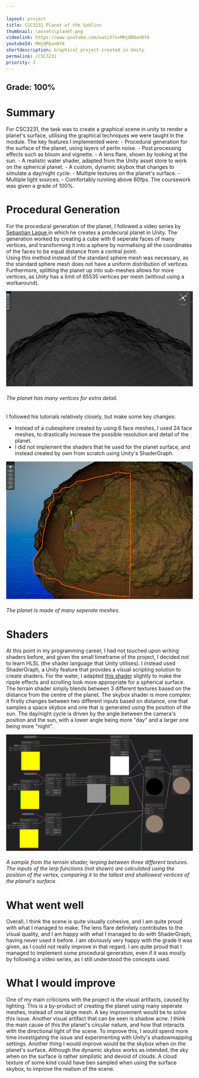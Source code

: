 ```yaml
---

layout: project
title: CSC3231 Planet of the Goblins
thumbnail: \assets\planet.png
videolink: https://www.youtube.com/watch?v=MHjQRban0YA
youtubeId: MHjQRban0YA
shortdescription: Graphical project created in Unity.
permalink: /CSC3231
priority: 3
---
```

<h2>Grade: 100%</h2>
<h1>Summary</h1>
For CSC3231, the task was to create a graphical scene in unity to render a planet's surface, utilising the graphical techniques we were taught in the module. The key features I implemented were:
- Procedural generation for the surface of the planet, using layers of perlin noise.
- Post processing effects such as bloom and vignette.
- A lens flare, shown by looking at the sun.
- A realistic water shader, adapted from the Unity asset store to work on the spherical planet.
- A custom, dynamic skybox that changes to simulate a day/night cycle.
- Multiple textures on the planet's surface.
- Multiple light sources.
- Comfortably running above 60fps.
The coursework was given a grade of 100%.

<h1>Procedural Generation</h1>
For the procedural generation of the planet, I followed a video series by <a href = "https://www.youtube.com/watch?v=QN39W020LqU&list=PLFt_AvWsXl0cONs3T0By4puYy6GM22ko8">Sebastian Lague </a> in which he creates a prodecural planet in Unity.
The generation worked by creating a cube with 6 seperate faces of many vertices, and transforming it into a sphere by normalising all the coordinates of the faces to be equal distance from a central point.<br/> Using this method instead of the standard sphere mesh was necessary, as the standard sphere mesh does not have a uniform distribution of vertices. Furthermore, splitting the planet up into sub-meshes allows for more vertices, as Unity has a limit of 65535 vertices per mesh (without using a workaround).

![image](\assets\planetMesh1.png)
<h6>The planet has many vertices for extra detail.</h6>

 I followed his tutorials relatively closely, but make some key changes:
- Instead of a cubesphere created by using 6 face meshes, I used 24 face meshes, to drastically increase the possible resolution and detail of the planet.
- I did not implement the shaders that he used for the planet surface, and instead created by own from scratch using Unity's ShaderGraph.

![image](\assets\planetMesh2.png)
<h6>The planet is made of many seperate meshes.</h6>

<h1>Shaders</h1>
At this point in my programming career, I had not touched upon writing shaders before, and given the small timeframe of the project, I decided not to learn HLSL (the shader language that Unity utilises). I instead used ShaderGraph, a Unity feature that provides a visual scripting solution to create shaders.
For the water, I adapted <a href="https://assetstore.unity.com/packages/vfx/shaders/urp-stylized-water-shader-proto-series-187485">this shader</a> slightly to make the ripple effects and scrolling look more appropriate for a spherical surface.
The terrain shader simply blends between 3 different textures based on the distance from the centre of the planet.
The skybox shader is more complex: it firstly changes between two different inputs based on distance, one that samples a space skybox and one that is generated using the position of the sun. The day/night cycle is driven by the angle between the camera's position and the sun, with a lower angle being more "day" and a larger one being more "night".

![image](\assets\planetShaderSample.png)
<h6>A sample from the terrain shader, lerping between three different textures. The inputs of the lerp functions (not shown) are calculated using the position of the vertex, comparing it to the tallest and shallowest vertices of the planet's surface.</h6>

<h1>What went well</h1>
Overall, I think the scene is quite visually cohesive, and I am quite proud with what I managed to make. The lens flare definitely contributes to the visual quality, and I am happy with what I managed to do with ShaderGraph, having never used it before.
I am obviously very happy with the grade it was given, as I could not really improve in that regard.
I am quite proud that I managed to implement some procedural generation, even if it was mostly by following a video series, as I still understood the concepts used.
<h1>What I would improve</h1>
One of my main criticisms with the project is the visual artifacts, caused by lighting. This is a by-product of creating the planet using many seperate meshes, instead of one large mesh. A key improvement would be to solve this issue.
Another visual artifact that can be seen is shadow acne. I think the main cause of this the planet's circular nature, and how that interacts with the directional light of the scene. To improve this, I would spend more time investigating the issue and experimenting with Unity's shadowmapping settings.
Another thing I would improve would be the skybox when on the planet's surface. Although the dynamic skybox works as intended, the sky when on the surface is rather simplistic and devoid of clouds. A cloud texture of some kind could have ben sampled when using the surface skybox, to improve the realism of the scene.